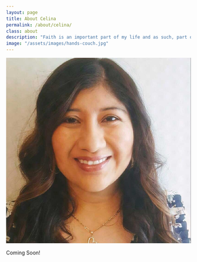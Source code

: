 ```yaml
---
layout: page
title: About Celina
permalink: /about/celina/
class: about
description: "Faith is an important part of my life and as such, part of me and everything I do."
image: "/assets/images/hands-couch.jpg"
---
```


<img src="/assets/images/celina-1.jpg" alt="" class="image-float float-right">

Coming Soon!